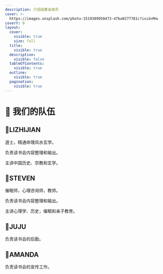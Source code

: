 ```yaml
---
description: 介绍组委会成员
cover: >-
  https://images.unsplash.com/photo-1519389950473-47ba0277781c?ixid=MnwxMjA3fDB8MHxwaG90by1wYWdlfHx8fGVufDB8fHx8&ixlib=rb-1.2.1&auto=format&fit=crop&w=2970&q=80
coverY: 0
layout:
  cover:
    visible: true
    size: full
  title:
    visible: true
  description:
    visible: false
  tableOfContents:
    visible: true
  outline:
    visible: true
  pagination:
    visible: true
---
```


# 👋 我们的队伍

## 💚LIZHIJIAN

道士，精通命理风水玄学。

负责读书会内容整理和输出。

主讲中国历史、宗教和玄学。



## 🧡STEVEN

催眠师，心理咨询师，教师。

负责读书会内容整理和输出。

主讲心理学、历史，催眠和亲子教育。



## 💛JUJU

负责读书会的后勤。



## 💙AMANDA

负责读书会的宣传工作。

